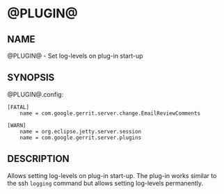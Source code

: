 @PLUGIN@
==============

NAME
----
@PLUGIN@ - Set log-levels on plug-in start-up

SYNOPSIS
--------
@PLUGIN@.config:
```
[FATAL]
    name = com.google.gerrit.server.change.EmailReviewComments

[WARN]
    name = org.eclipse.jetty.server.session
    name = com.google.gerrit.server.plugins
```

DESCRIPTION
-----------
Allows setting log-levels on plug-in start-up. The plug-in works similar to the
ssh `logging` command but allows setting log-levels permanently.
